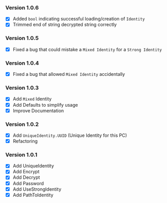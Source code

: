 ### Version 1.0.6
- [x] Added `bool` indicating successful loading/creation of `Identity`
- [x] Trimmed end of string decrypted string correctly

### Version 1.0.5
- [x] Fixed a bug that could mistake a `Mixed Identity` for a `Strong Identity`

### Version 1.0.4
- [x] Fixed a bug that allowed `Mixed Identity` accidentally

### Version 1.0.3
- [x] Add `Mixed` Identity
- [x] Add Defaults to simplify usage
- [x] Improve Documentation

### Version 1.0.2
- [x] Add `UniqueIdentity.UUID` (Unique Identity for this PC)
- [x] Refactoring

### Version 1.0.1
- [x] Add UniqueIdentity
- [x] Add Encrypt
- [x] Add Decrypt
- [x] Add Password
- [x] Add UseStrongIdentity
- [x] Add PathToIdentity
